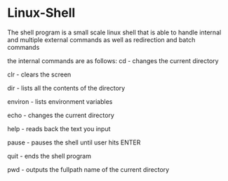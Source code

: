 # Linux-Shell

The shell program is a small scale linux shell 
that is able to handle internal and multiple external commands
as well as redirection and batch commands

the internal commands are as follows:
cd <directory> - changes the current directory

clr  - clears the screen

dir <directory> - lists all the contents of the directory

environ - lists environment variables

echo <directory> - changes the current directory

help <text> - reads back the text you input

pause - pauses the shell until user hits ENTER

quit - ends the shell program

pwd - outputs the fullpath name of the current directory


